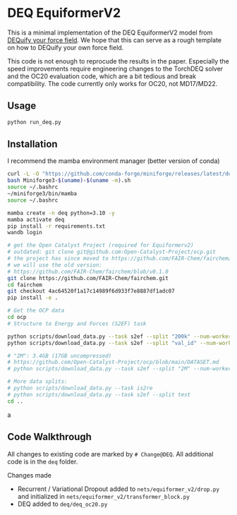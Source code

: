 # DEQ EquiformerV2

This is a minimal implementation of the DEQ EquiformerV2 model from [DEQuify your force field](https://openreview.net/forum?id=rynb4Vn8rb).
We hope that this can serve as a rough template on how to DEQuify your own force field.

This code is not enough to reprocude the results in the paper.
Especially the speed improvements require engineering changes to the TorchDEQ solver and the OC20 evaluation code, which are a bit tedious and break compatibility.
The code currently only works for OC20, not MD17/MD22.

## Usage

```bash
python run_deq.py
```

## Installation

I recommend the mamba environment manager (better version of conda)
```bash
curl -L -O "https://github.com/conda-forge/miniforge/releases/latest/download/Miniforge3-$(uname)-$(uname -m).sh"
bash Miniforge3-$(uname)-$(uname -m).sh
source ~/.bashrc
~/miniforge3/bin/mamba
source ~/.bashrc
```

```bash
mamba create -n deq python=3.10 -y
mamba activate deq
pip install -r requirements.txt
wandb login
```

```bash
# get the Open Catalyst Project (required for Equiformerv2)
# outdated: git clone git@github.com:Open-Catalyst-Project/ocp.git
# the project has since moved to https://github.com/FAIR-Chem/fairchem/tree/main/src/fairchem/core
# we will use the old version:
# https://github.com/FAIR-Chem/fairchem/blob/v0.1.0
git clone https://github.com/FAIR-Chem/fairchem.git
cd fairchem
git checkout 4ac64520f1a17c14989f6d933f7e8887df1adc07
pip install -e .

# Get the OCP data 
cd ocp
# Structure to Energy and Forces (S2EF) task

python scripts/download_data.py --task s2ef --split "200k" --num-workers 8 --ref-energy 
python scripts/download_data.py --task s2ef --split "val_id" --num-workers 8 --ref-energy 

# "2M": 3.4GB (17GB uncompressed)
# https://github.com/Open-Catalyst-Project/ocp/blob/main/DATASET.md
# python scripts/download_data.py --task s2ef --split "2M" --num-workers 8 --ref-energy 

# More data splits:
# python scripts/download_data.py --task is2re
# python scripts/download_data.py --task s2ef --split test
cd ..
```
a
## Code Walkthrough

All changes to existing code are marked by `# Change@DEQ`. All additional code is in the `deq` folder.

Changes made
- Recurrent / Variational Dropout added to `nets/equiformer_v2/drop.py` and initialized in `nets/equiformer_v2/transformer_block.py`
- DEQ added to `deq/deq_oc20.py`